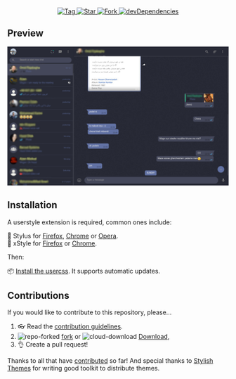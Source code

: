 <p align="center">
  <br>
  <a href="https://github.com/0xc0d3d00d/whatsup-dracula/tags">
    <img src="https://img.shields.io/github/tag/0xc0d3d00d/whatsup-dracula.svg?label=tag" alt="Tag">
  </a>
  <a href="https://github.com/0xc0d3d00d/whatsup-dracula/stargazers">
    <img src="http://github-svg-buttons.herokuapp.com/star.svg?user=0xc0d3d00d&repo=whatsup-dracula&style=flat&background=007ec6" alt="Star">
  </a>
  <a href="http://github.com/0xc0d3d00d/whatsup-dracula/fork">
    <img src="http://github-svg-buttons.herokuapp.com/fork.svg?user=0xc0d3d00d&repo=whatsup-dracula&style=flat&background=007ec6" alt="Fork">
  </a>
  <a href="https://david-dm.org/0xc0d3d00d/whatsup-dracula?type=dev">
    <img src="https://img.shields.io/david/dev/0xc0d3d00d/whatsup-dracula.svg?label=%20devDependencies%20" alt="devDependencies">
  </a>
</p>

## Preview
![Quora Dark preview](images/after.png)

## Installation
A userstyle extension is required, common ones include:

🎨 Stylus for [Firefox](https://addons.mozilla.org/en-US/firefox/addon/styl-us/), [Chrome](https://chrome.google.com/webstore/detail/stylus/clngdbkpkpeebahjckkjfobafhncgmne) or [Opera](https://addons.opera.com/en-gb/extensions/details/stylus/).<br>
🎨 xStyle for [Firefox](https://addons.mozilla.org/firefox/addon/xstyle/) or [Chrome](https://chrome.google.com/webstore/detail/xstyle/hncgkmhphmncjohllpoleelnibpmccpj).

Then:

📦 [Install the usercss](https://github.com/0xc0d3d00d/whatsup-dracula/raw/master/quora-dark.user.css). It supports automatic updates.<br>

## Contributions

If you would like to contribute to this repository, please...

1. 👓 Read the [contribution guidelines](CONTRIBUTING.md).
2. ![repo-forked](https://user-images.githubusercontent.com/136959/42383736-c4cb0db8-80fd-11e8-91ca-12bae108bccc.png) [fork](https://github.com/0xc0d3d00d/whatsup-dracula/fork) or ![cloud-download](https://user-images.githubusercontent.com/136959/42401932-9ee9cae0-813d-11e8-8691-16e29a85d3b9.png)
[Download](https://github.com/0xc0d3d00d/whatsup-dracula/archive/master.zip),
3. 👌 Create a pull request!

Thanks to all that have [contributed](AUTHORS) so far!
And special thanks to [Stylish Themes](https://github.com/StylishThemes) for writing good toolkit to distribute themes.
